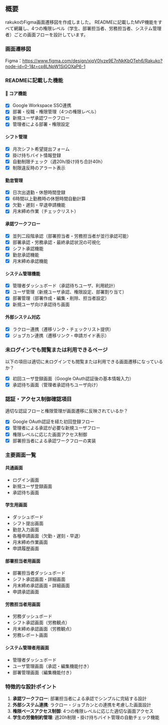 ## 概要
rakukoのFigma画面遷移図を作成しました。
READMEに記載したMVP機能をすべて網羅し、4つの権限レベル（学生、部署担当者、労務担当者、システム管理者）ごとの画面フローを設計しています。

### 画面遷移図
Figma：https://www.figma.com/design/xjqV0lyze9E7nNkKbOTeh6/Rakuko?node-id=0-1&t=cp8LNpW1SiGOXaP6-1

### READMEに記載した機能

#### 🔑 コア機能
- [x] Google Workspace SSO連携
- [x] 部署・役職・権限管理（4つの権限レベル）
- [x] 新規ユーザ承認ワークフロー
- [x] 管理者による部署・権限設定

#### シフト管理
- [x] 月次シフト希望提出フォーム
- [x] 掛け持ちバイト情報登録
- [x] 自動制限チェック（週20h/掛け持ち合計40h）
- [x] 制限違反時のアラート表示

#### 勤怠管理
- [x] 日次出退勤・休憩時間登録
- [x] 6時間以上勤務時の休憩時間自動計算
- [x] 欠勤・遅刻・早退申請機能
- [x] 月末締め作業（チェックリスト）

#### 承認ワークフロー
- [x] 並列二段階承認（部署担当者・労務担当者が並行承認可能）
- [x] 部署承認・労務承認・最終承認状況の可視化
- [x] シフト承認機能
- [x] 勤怠承認機能
- [x] 月末締め承認機能

#### システム管理機能
- [x] 管理者ダッシュボード（承認待ちユーザ、利用統計）
- [x] ユーザ管理（新規ユーザ承認、権限設定、部署割り当て）
- [x] 部署管理（部署作成・編集・削除、担当者設定）
- [x] 新規ユーザ向け承認待ち画面

#### 外部システム対応
- [x] ラクロー連携（遷移リンク・チェックリスト提供）
- [x] ジョブカン連携（遷移リンク・申請ガイド表示）

### 未ログインでも閲覧または利用できるページ
以下の項目は適切に未ログインでも閲覧または利用できる画面遷移になっているか？
- [x] 初回ユーザ登録画面（Google OAuth認証後の基本情報入力）
- [x] 承認待ち画面（管理者承認待ちユーザ向け）

### 認証・アクセス制御確認項目
適切な認証フローと権限管理が画面遷移に反映されているか？
- [x] Google OAuth認証を経た初回登録フロー
- [x] 管理者による承認が必要な新規ユーザフロー
- [x] 権限レベルに応じた画面アクセス制御
- [x] 部署担当者による承認ワークフローの実装

### 主要画面一覧

#### 共通画面
- ログイン画面
- 新規ユーザ登録画面
- 承認待ち画面

#### 学生用画面
- ダッシュボード
- シフト提出画面
- 勤怠入力画面
- 各種申請画面（欠勤・遅刻・早退）
- 月末締め作業画面
- 申請履歴画面

#### 部署担当者用画面
- 部署担当者ダッシュボード
- シフト承認画面・詳細画面
- 月末締め承認画面・詳細画面
- 申請承認画面

#### 労務担当者用画面
- 労務ダッシュボード
- シフト承認画面（労務観点）
- 月末締め承認画面（労務観点）
- 労務レポート画面

#### システム管理者用画面
- 管理者ダッシュボード
- ユーザ管理画面（承認・編集機能付き）
- 部署管理画面（編集機能付き）

### 特徴的な設計ポイント
1. **承認ワークフロー**: 部署担当者による承認でシンプルに完結する設計
2. **外部システム連携**: ラクロー・ジョブカンとの連携を考慮した画面設計
3. **権限ベースアクセス制御**: 4つの権限レベルに応じた適切な画面アクセス
4. **学生の労働制約管理**: 週20h制限・掛け持ちバイト管理の自動チェック機能